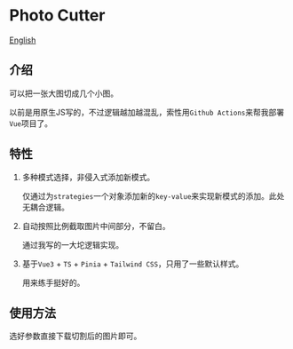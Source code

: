 # Photo Cutter

[English](./README-EN.MD)

## 介绍

可以把一张大图切成几个小图。

以前是用原生JS写的，不过逻辑越加越混乱，索性用`Github Actions`来帮我部署`Vue`项目了。

## 特性

1. 多种模式选择，非侵入式添加新模式。

   仅通过为`strategies`一个对象添加新的`key-value`来实现新模式的添加。此处无耦合逻辑。

2. 自动按照比例截取图片中间部分，不留白。

   通过我写的一大坨逻辑实现。

3. 基于`Vue3` + `TS` + `Pinia` + `Tailwind CSS`，只用了一些默认样式。

   用来练手挺好的。


## 使用方法

选好参数直接下载切割后的图片即可。
